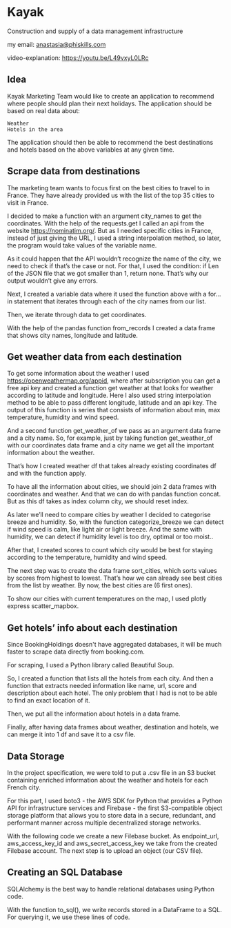# Kayak
Construction and supply of a data management infrastructure

my email: anastasia@phiskills.com

video-explanation: https://youtu.be/L49vxyL0LRc

## Idea

Kayak Marketing Team would like to create an application to recommend where people should plan their next holidays. The application should be based on real data about:

	Weather
	Hotels in the area

The application should then be able to recommend the best destinations and hotels based on the above variables at any given time.

## Scrape data from destinations

The marketing team wants to focus first on the best cities to travel to in France. They have already provided us with the list of the top 35 cities to visit in France. 

I decided to make a function with an argument city_names to get the coordinates. With the help of the requests.get I called an api from the website https://nominatim.org/. But as I needed specific cities in France, instead of just giving the URL, I used a string interpolation method, so later, the program would take values of the variable name.

As it could happen that the API wouldn’t recognize the name of the city, we need to check if that’s the case or not. For that, I used the condition: if Len of the JSON file that we got smaller than 1, return none. That’s why our output wouldn’t give any errors.

Next, I created a variable data where it used the function above with a for…in statement that iterates through each of the city names from our list.

Then, we iterate through data to get coordinates.

With the help of the pandas function from_records I created a data frame that shows city names, longitude and latitude.

## Get weather data from each destination

To get some information about the weather I used https://openweathermap.org/appid, where after subscription you can get a free api key and created a function get weather at that looks for weather according to latitude and longitude. Here I also used string interpolation method to be able to pass different longitude, latitude and an api key. The output of this function is series that consists of information about min, max temperature, humidity and wind speed.

And a second function get_weather_of we pass as an argument data frame and a city name.
So, for example, just by taking function get_weather_of with our coordinates data frame and a city name we get all the important information about the weather.

That’s how I created weather df that takes already existing coordinates df and with the function apply.

To have all the information about cities, we should join 2 data frames with coordinates and weather. And that we can do with pandas function concat. But as this df takes as index column city, we should reset index.

As later we’ll need to compare cities by weather I decided to categorise breeze and humidity. So, with the function categorize_breeze we can detect if wind speed is calm, like light air or light breeze.
And the same with humidity, we can detect if humidity level is too dry, optimal or too moist..

After that, I created scores to count which city would be best for staying according to the temperature, humidity and wind speed.

The next step was to create the data frame sort_cities, which sorts values by scores from highest to lowest. That’s how we can already see best cities from the list by weather.
By now, the best cities are (6 first ones).

To show our cities with current temperatures on the map, I used plotly express scatter_mapbox.

## Get hotels’ info about each destination

Since BookingHoldings doesn't have aggregated databases, it will be much faster to scrape data directly from booking.com.

For scraping, I used a Python library called Beautiful Soup.

So, I created a function that lists all the hotels from each city.
And then a function that extracts needed information like name, url, score and description about each hotel. The only problem that I had is not to be able to find an exact location of it.

Then, we put all the information about hotels in a data frame.

Finally, after having data frames about weather, destination and hotels, we can merge it into 1 df and save it to a csv file.

## Data Storage

In the project specification, we were told to put a .csv file in an S3 bucket containing enriched information about the weather and hotels for each French city.

For this part, I used boto3 - the AWS SDK for Python that provides a Python API for infrastructure services and Firebase - the first S3-compatible object storage platform that allows you to store data in a secure, redundant, and performant manner across multiple decentralized storage networks.

With the following code we create a new Filebase bucket. As endpoint_url, aws_access_key_id and aws_secret_access_key we take from the created Filebase account.
 The next step is to upload an object (our CSV file).

## Creating an SQL Database

SQLAlchemy is the best way to handle relational databases using Python code. 

With the function to_sql(), we write records stored in a DataFrame to a SQL. For querying it, we use these lines of code.





